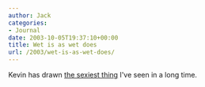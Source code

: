 ```yaml
---
author: Jack
categories:
- Journal
date: 2003-10-05T19:37:10+00:00
title: Wet is as wet does
url: /2003/wet-is-as-wet-does/
---
```


Kevin has drawn [the sexiest thing][1] I've seen in a long time.

 [1]: http://www.diseasedwits.com/index.php?entry=/drawings/wet_hair_ii.txt